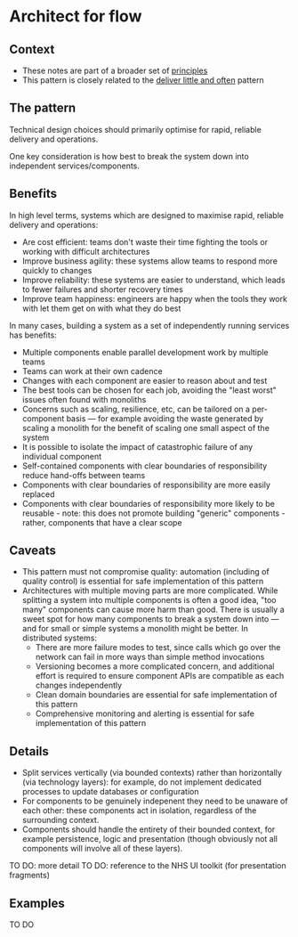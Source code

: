 # Architect for flow

## Context

* These notes are part of a broader set of [principles](../principles.md)
* This pattern is closely related to the [deliver little and often](little-and-often.md) pattern

## The pattern

Technical design choices should primarily optimise for rapid, reliable delivery and operations.

One key consideration is how best to break the system down into independent services/components.

## Benefits

In high level terms, systems which are designed to maximise rapid, reliable delivery and operations:
* Are cost efficient: teams don't waste their time fighting the tools or working with difficult architectures
* Improve business agility: these systems allow teams to respond more quickly to changes
* Improve reliability: these systems are easier to understand, which leads to fewer failures and shorter recovery times
* Improve team happiness: engineers are happy when the tools they work with let them get on with what they do best

In many cases, building a system as a set of independently running services has benefits:
* Multiple components enable parallel development work by multiple teams
* Teams can work at their own cadence
* Changes with each component are easier to reason about and test
* The best tools can be chosen for each job, avoiding the "least worst" issues often found with monoliths
* Concerns such as scaling, resilience, etc, can be tailored on a per-component basis &mdash; for example avoiding the waste generated by scaling a monolith for the benefit of scaling one small aspect of the system
* It is possible to isolate the impact of catastrophic failure of any individual component
* Self-contained components with clear boundaries of responsibility reduce hand-offs between teams
* Components with clear boundaries of responsibility are more easily replaced
* Components with clear boundaries of responsibility more likely to be reusable - note: this does not promote building "generic" components - rather, components that have a clear scope

## Caveats

* This pattern must not compromise quality: automation (including of quality control) is essential for safe implementation of this pattern
* Architectures with multiple moving parts are more complicated. While splitting a system into multiple components is often a good idea, "too many" components can cause more harm than good. There is usually a sweet spot for how many components to break a system down into &mdash; and for small or simple systems a monolith might be better. In distributed systems:
    * There are more failure modes to test, since calls which go over the network can fail in more ways than simple method invocations
    * Versioning becomes a more complicated concern, and additional effort is required to ensure component APIs are compatible as each changes independently
    * Clean domain boundaries are essential for safe implementation of this pattern
    * Comprehensive monitoring and alerting is essential for safe implementation of this pattern

## Details

* Split services vertically (via bounded contexts) rather than horizontally (via technology layers): for example, do not implement dedicated processes to update databases or configuration
* For components to be genuinely indepenent they need to be unaware of each other: these components act in isolation, regardless of the surrounding context.
* Components should handle the entirety of their bounded context, for example persistence, logic and presentation (though obviously not all components will involve all of these layers).

TO DO: more detail
TO DO: reference to the NHS UI toolkit (for presentation fragments)

## Examples

TO DO
